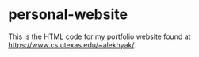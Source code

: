 # personal-website
This is the HTML code for my portfolio website found at https://www.cs.utexas.edu/~alekhyak/.
